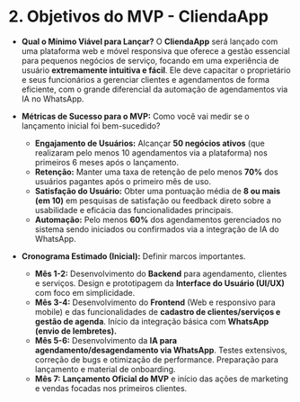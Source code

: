 # 2. Objetivos do MVP - CliendaApp

* **Qual o Mínimo Viável para Lançar?**
    O **CliendaApp** será lançado com uma plataforma web e móvel responsiva que oferece a gestão essencial para pequenos negócios de serviço, focando em uma experiência de usuário **extremamente intuitiva e fácil**. Ele deve capacitar o proprietário e seus funcionários a gerenciar clientes e agendamentos de forma eficiente, com o grande diferencial da automação de agendamentos via IA no WhatsApp.

* **Métricas de Sucesso para o MVP:** Como você vai medir se o lançamento inicial foi bem-sucedido?
    * **Engajamento de Usuários:** Alcançar **50 negócios ativos** (que realizaram pelo menos 10 agendamentos via a plataforma) nos primeiros 6 meses após o lançamento.
    * **Retenção:** Manter uma taxa de retenção de pelo menos **70%** dos usuários pagantes após o primeiro mês de uso.
    * **Satisfação do Usuário:** Obter uma pontuação média de **8 ou mais (em 10)** em pesquisas de satisfação ou feedback direto sobre a usabilidade e eficácia das funcionalidades principais.
    * **Automação:** Pelo menos **60%** dos agendamentos gerenciados no sistema sendo iniciados ou confirmados via a integração de IA do WhatsApp.

* **Cronograma Estimado (Inicial):** Definir marcos importantes.
    * **Mês 1-2:** Desenvolvimento do **Backend** para agendamento, clientes e serviços. Design e prototipagem da **Interface do Usuário (UI/UX)** com foco em simplicidade.
    * **Mês 3-4:** Desenvolvimento do **Frontend** (Web e responsivo para mobile) e das funcionalidades de **cadastro de clientes/serviços e gestão de agenda**. Início da integração básica com **WhatsApp (envio de lembretes).**
    * **Mês 5-6:** Desenvolvimento da **IA para agendamento/desagendamento via WhatsApp**. Testes extensivos, correção de bugs e otimização de performance. Preparação para lançamento e material de onboarding.
    * **Mês 7:** **Lançamento Oficial do MVP** e início das ações de marketing e vendas focadas nos primeiros clientes.